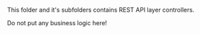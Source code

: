 This folder and it's subfolders contains REST API layer controllers.

Do not put any business logic here!

